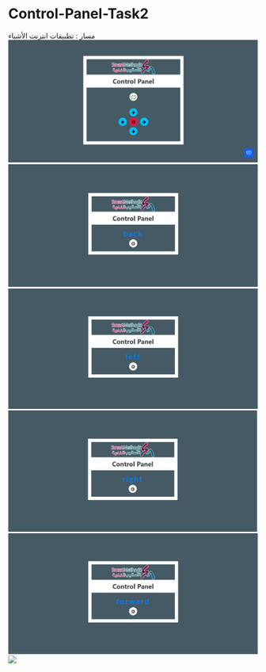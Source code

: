 # Control-Panel-Task2
مسار : تطبيقات انترنت الأشياء
<img src ="img/Control_Panel.png">
<img src ="img/imagecontrolpanelback.png" >
<img src ="img/imagecontrolpanelleft.png" >
<img src ="img/imagecontrolpanelright.png" >
<img src ="img/imagecontropanelforward.png">
<img src ="img/auto_control">
